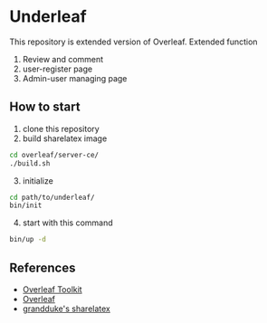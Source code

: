 
# Underleaf
This repository is extended version of Overleaf.
Extended function
1. Review and comment
2. user-register page
3. Admin-user managing page
## How to start
1. clone this repository
2. build sharelatex image
```sh
cd overleaf/server-ce/
./build.sh
```
3. initialize
```sh
cd path/to/underleaf/
bin/init
```
4. start with this command
```sh
bin/up -d
```

## References
- [Overleaf Toolkit](https://github.com/overleaf/toolkit)
- [Overleaf](https://github.com/overleaf/overleaf)
- [grandduke's sharelatex](https://github.com/GrandDuke1106/sharelatex/tree/main)